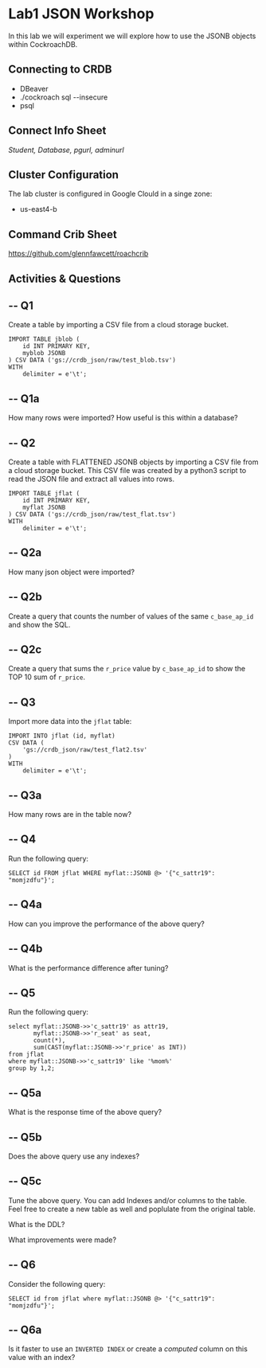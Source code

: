 # Lab1 JSON Workshop

In this lab we will experiment we will explore how to use the JSONB objects within CockroachDB.


## Connecting to CRDB

* DBeaver
* ./cockroach sql --insecure
* psql 

## Connect Info Sheet

*Student, Database, pgurl, adminurl*


## Cluster Configuration
The lab cluster is configured in Google Clould in a singe zone:

* us-east4-b


## Command Crib Sheet

https://github.com/glennfawcett/roachcrib



## Activities & Questions

--  Q1
--
Create a table by importing a CSV file from a cloud storage bucket.

```
IMPORT TABLE jblob (
    id INT PRIMARY KEY,
    myblob JSONB
) CSV DATA ('gs://crdb_json/raw/test_blob.tsv')
WITH
    delimiter = e'\t';
```

-- Q1a
-- 
How many rows were imported?  How useful is this within a database?


-- Q2
--
Create a table with FLATTENED JSONB objects by importing a CSV file from a cloud storage bucket.  This CSV file was created by a python3 script to read the JSON
file and extract all values into rows.

```
IMPORT TABLE jflat (
    id INT PRIMARY KEY,
    myflat JSONB
) CSV DATA ('gs://crdb_json/raw/test_flat.tsv')
WITH
    delimiter = e'\t';
```

-- Q2a
--
How many json object were imported?

-- Q2b
--
Create a query that counts the number of values of the same `c_base_ap_id` and show the SQL.

-- Q2c
--
Create a query that sums the `r_price` value by `c_base_ap_id` to show the TOP 10 sum of `r_price`.


-- Q3
--
Import more data into the `jflat` table:
```
IMPORT INTO jflat (id, myflat)
CSV DATA (
    'gs://crdb_json/raw/test_flat2.tsv'
)
WITH
    delimiter = e'\t';
```

-- Q3a
--
How many rows are in the table now?

-- Q4
--
Run the following query:
```
SELECT id FROM jflat WHERE myflat::JSONB @> '{"c_sattr19": "momjzdfu"}';
```

-- Q4a
--
How can you improve the performance of the above query?

-- Q4b
--
What is the performance difference after tuning?

-- Q5
--
Run the following query:
```
select myflat::JSONB->>'c_sattr19' as attr19, 
       myflat::JSONB->>'r_seat' as seat, 
       count(*), 
       sum(CAST(myflat::JSONB->>'r_price' as INT)) 
from jflat 
where myflat::JSONB->>'c_sattr19' like '%mom%'
group by 1,2;
```

-- Q5a
--
What is the response time of the above query?

-- Q5b
--
Does the above query use any indexes?

-- Q5c
--
Tune the above query.  You can add Indexes and/or columns to the table.  Feel free to create a new table as well and poplulate from the original table.

What is the DDL?

What improvements were made?

-- Q6
--
Consider the following query:
```
SELECT id from jflat where myflat::JSONB @> '{"c_sattr19": "momjzdfu"}';
```

-- Q6a
--
Is it faster to use an `INVERTED INDEX` or create a *computed* column on this value with an index?
